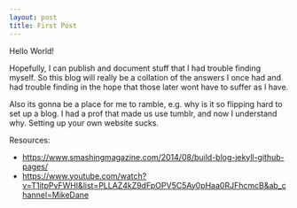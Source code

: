 ```yaml
---
layout: post
title: First Post
---
```


Hello World!

Hopefully, I can publish and document stuff that I had trouble finding myself. So this blog will really be a collation of the answers I once had and had trouble finding in the hope that those later wont have to suffer as I have.

Also its gonna be a place for me to ramble, e.g. why is it so flipping hard to set up a blog. I had a prof that made us use tumblr, and now I understand why. Setting up your own website sucks.

Resources: 
- https://www.smashingmagazine.com/2014/08/build-blog-jekyll-github-pages/
- https://www.youtube.com/watch?v=T1itpPvFWHI&list=PLLAZ4kZ9dFpOPV5C5Ay0pHaa0RJFhcmcB&ab_channel=MikeDane

